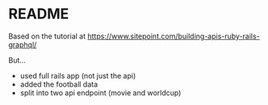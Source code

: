 # README

Based on the tutorial at https://www.sitepoint.com/building-apis-ruby-rails-graphql/ 

But... 

* used full rails app (not just the api)
* added the football data
* split into two api endpoint (movie and worldcup)
